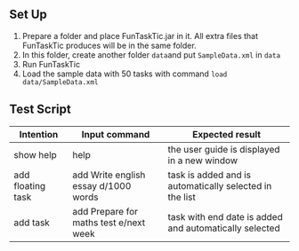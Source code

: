 ## Set Up
1. Prepare a folder and place FunTaskTic.jar in it. All extra files that FunTaskTic produces will be in the same folder.
2. In this folder, create another folder `data`and put `SampleData.xml` in `data`
3. Run FunTaskTic
4. Load the sample data with 50 tasks with command `load data/SampleData.xml`

## Test Script
|	Intention	|	Input command	|	Expected result	|
|	---------------------------------------------------------------------------------------------------------------------------------------------------------------------------------------------------------------------------------------------------	|	---------------------------------------------------------------------------------------------------------------------------------------------------------------------------------------------------------------------------------------------------	|	---------------------------------------------------------------------------------------------------------------------------------------------------------------------------------------------------------------------------------------------------	|
| show help | help | the user guide is displayed in a new window |
| add floating task | add Write english essay d/1000 words | task is added and is automatically selected in the list |
| add task | add Prepare for maths test e/next week | task with end date is added  and automatically selected |
